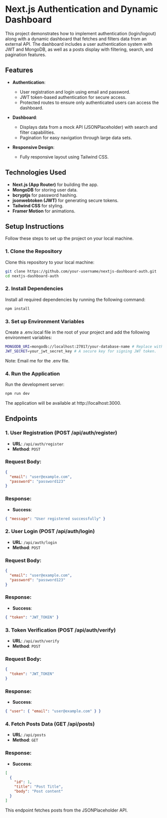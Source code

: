 # Next.js Authentication and Dynamic Dashboard

This project demonstrates how to implement authentication (login/logout) along with a dynamic dashboard that fetches and filters data from an external API. The dashboard includes a user authentication system with JWT and MongoDB, as well as a posts display with filtering, search, and pagination features.

## Features

- **Authentication**:
  - User registration and login using email and password.
  - JWT token-based authentication for secure access.
  - Protected routes to ensure only authenticated users can access the dashboard.

- **Dashboard**:
  - Displays data from a mock API (JSONPlaceholder) with search and filter capabilities.
  - Pagination for easy navigation through large data sets.
  
- **Responsive Design**:
  - Fully responsive layout using Tailwind CSS.

## Technologies Used

- **Next.js (App Router)** for building the app.
- **MongoDB** for storing user data.
- **bcryptjs** for password hashing.
- **jsonwebtoken (JWT)** for generating secure tokens.
- **Tailwind CSS** for styling.
- **Framer Motion** for animations.

## Setup Instructions

Follow these steps to set up the project on your local machine.

### 1. Clone the Repository

Clone this repository to your local machine:

```bash
git clone https://github.com/your-username/nextjs-dashboard-auth.git
cd nextjs-dashboard-auth
```

### 2. Install Dependencies

Install all required dependencies by running the following command:

```bash
npm install
```

### 3. Set up Environment Variables

Create a .env.local file in the root of your project and add the following environment variables:

```bash
MONGODB_URI=mongodb://localhost:27017/your-database-name # Replace with your MongoDB URI
JWT_SECRET=your_jwt_secret_key # A secure key for signing JWT token.
```
Note: Email me for the .env file.

### 4. Run the Application

Run the development server:

```bash
npm run dev
```

The application will be available at http://localhost:3000.

## Endpoints

### 1. User Registration (POST /api/auth/register)
- **URL**: `/api/auth/register`
- **Method**: `POST`

### Request Body:

```json
{
  "email": "user@example.com",
  "password": "password123"
}
```

### Response:

- **Success**:
```json
{ "message": "User registered successfully" }
```

### 2. User Login (POST /api/auth/login)
- **URL**: `/api/auth/login`
- **Method**: `POST`

### Request Body:

```json
{
  "email": "user@example.com",
  "password": "password123"
}
```

### Response:

- **Success**:
```json
{ "token": "JWT_TOKEN" }
```

### 3. Token Verification (POST /api/auth/verify)
- **URL**: `/api/auth/verify`
- **Method**: `POST`

### Request Body:

```json
{
  "token": "JWT_TOKEN"
}
```

### Response:

- **Success**:
```json
{ "user": { "email": "user@example.com" } }
```


### 4. Fetch Posts Data (GET /api/posts)
- **URL**: `/api/posts`
- **Method**: `GET`

### Response:

- **Success**:
```json
[
  {
    "id": 1,
    "title": "Post Title",
    "body": "Post content"
  }
]
```

This endpoint fetches posts from the JSONPlaceholder API.
